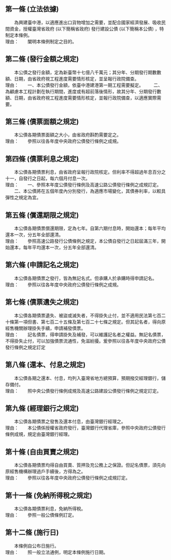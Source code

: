 第一條 (立法依據)
-----------------
　　為興建臺中港，以適應進出口貨物增加之需要，並配合國家經濟發展、吸收民間資金，授權臺灣省政府 (以下簡稱省政府) 發行建設公債 (以下簡稱本公債) ，特制定本條例。  
理由：　　闡明本條例制定之目的。

第二條 (發行金額之規定)
-----------------------
　　本公債之發行金額，定為新臺幣十七億八千萬元；其分年、分期發行期數數額、日期，由省政府視工程進度需要情形核定，並呈報行政院備查。  
理由：　　一、本公債發行金額，依臺中港建港第一期工程需要擬定。
　　二、為顧慮本工程計劃在執行期間，進度或有超前落後情形，故其分年、分期發行數額、日期，由省政府視工程進度需要情形核定，並報行政院備查，以適應實際需要。

第三條 (債票面額之規定)
-----------------------
　　本公債各期債票面額之大小，由省政府斟酌需要定之。  
理由：　　參照以往各年度中央政府公債發行條例之成規。

第四條 (債票利息之規定)
-----------------------
　　本公債各期債票利息，由省政府呈報行政院核定。但利率不得超過年息百分之十一，自發行之日起，每六個月付息一次。  
理由：　　一、參照本年度公債發行條例及高速公路公債發行條例之成規訂定。
　　二、本公債將在五個年度內分別發行，為適應市場變化，其債券利率，以較具彈性之規定為宜。

第五條 (償還期限之規定)
-----------------------
　　本公債各期債票償還期限，定為七年。自第六期付息時，開始還本；每年平均還本一次，分五年全部還清。  
理由：　　參照高速公路發行公債條例之規定，本公債自發行之日起屆滿三年，開始還本，每年平均還本一次，分五年全部還清。

第六條 (申請記名之規定)
-----------------------
　　本公債各期債票之發行，皆為無記名式。但承購人於承購時得申請記名。  
理由：　　參照以往各年度中央政府公債發行條例之成規。

第七條 (債票遺失之規定)
-----------------------
　　本公債各期債票遺失、被盜或滅失者，不得掛失止付，並不適用民法第七百二十條第一項但書、第七百二十五條及第七百二十七條之規定。但其記名者，得向原經售機關辦理掛失手續，申請補發債票。  
理由：　　記名債票，得申請掛失及補發，可以維護記名者之權益。無記名債票，不得掛失止付，可以加強債票流通性，免滋紛擾。爰參照以往各年度中央政府公債發行條例之規定訂定

第八條 (還本、付息之規定)
-------------------------
　　本公債各期之還本、付息，均列入臺灣省地方總預算，預期撥交經理銀行，儲存備付。  
理由：　　照中央公債發行條例成規及高速公路建設公債發行條例之規定訂定。

第九條 (經理銀行之規定)
-----------------------
　　本公債各期債票之發售及還本付息，由臺灣銀行經理之。  
理由：　　本公債係授權省政府發行，臺灣銀行代理省庫，參照中央政府公債發行條例成規，規定由臺灣銀行經理。

第十條 (自由買賣之規定)
-----------------------
　　本公債各期債票均得自由買賣、質押及充公務上之保證。但記名債票，須先向原經售機構辦理過戶手續後，方得為之。  
理由：　　參照以往各年度中央政府公債發行條例之成規訂定。

第十一條 (免納所得稅之規定)
---------------------------
　　本公債各期債票利息，免納所得稅。  
理由：　　參照一般公債條例訂定。

第十二條 (施行日)
-----------------
　　本條例自公布日施行。  
理由：　　照一般立法通例，明定本條例施行日期。